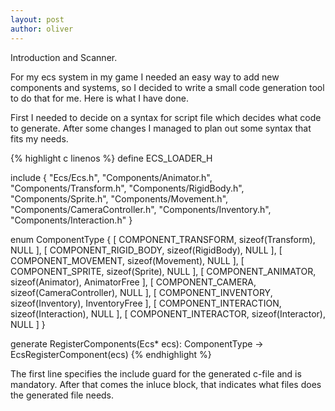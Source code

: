 ```yaml
---
layout: post
author: oliver
---
```

Introduction and Scanner.

For my ecs system in my game I needed an easy way to add new components and systems, so I decided to write a small code generation tool to do that for me.
Here is what I have done.

First I needed to decide on a syntax for script file which decides what code to generate. After some changes I managed to plan out some syntax that fits my needs.

{% highlight c linenos %}
define ECS_LOADER_H

include
{
    "Ecs/Ecs.h",
    "Components/Animator.h",
    "Components/Transform.h",
    "Components/RigidBody.h",
    "Components/Sprite.h",
    "Components/Movement.h",
    "Components/CameraController.h",
    "Components/Inventory.h",
    "Components/Interaction.h"
}

enum ComponentType
{
    [ COMPONENT_TRANSFORM,      sizeof(Transform),          NULL ],
    [ COMPONENT_RIGID_BODY,     sizeof(RigidBody),          NULL ],
    [ COMPONENT_MOVEMENT,       sizeof(Movement),           NULL ],
    [ COMPONENT_SPRITE,         sizeof(Sprite),             NULL ],
    [ COMPONENT_ANIMATOR,       sizeof(Animator),           AnimatorFree ],
    [ COMPONENT_CAMERA,         sizeof(CameraController),   NULL ],
    [ COMPONENT_INVENTORY,      sizeof(Inventory),          InventoryFree ],
    [ COMPONENT_INTERACTION,    sizeof(Interaction),        NULL ],
    [ COMPONENT_INTERACTOR,     sizeof(Interactor),         NULL ]
}

generate RegisterComponents(Ecs* ecs): ComponentType -> EcsRegisterComponent(ecs)
{% endhighlight %}

The first line specifies the include guard for the generated c-file and is mandatory. After that comes the inluce block, that indicates what files does the generated file needs.

